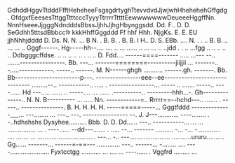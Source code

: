 GdhddHggvTtdddFfftHeheheeFsgsgdrtyghTtevvdvdJjwjwhHhehehehGffgdg.          GfdgxfEeesesTttggTtttcccTyyyTtrrrrTttttEewwwwwwwDeueeeHggffNn.  NnnHseeeJjgggNdndddsBbssJjhhJjhgHbynggsdd.  Dd.   F.. D.    D.  SeGdhh5tttsdBbbccকি kkkHhffGggddd  Ff hhf Hhh.  NjgKs.   E.      E. EU jjhNhhjdddd     D.   Ds.  N. N.  ... B   N.  .    B. B.  .   B. B.  I   H.. D. S. EBb.  ....  N.  .   . ..  B. B.   .. ... ... .. Gggf------.  Hg-----hh--.... .... .. ... ...... .. ... ... .. ..jdd
.  . .. ...fgg .. .. .. .. .. Ddbgggcffdse. .. .. .. .. .. . .. ..  D. Fdd....    ------====-------
..... ...---
--.. .......----------------.   Bb. ---... -------========----------jiijjii
... -------.. -.....------------.  -----.. ------.    M. N------ghgh
........... ------.gh. -------.  Bb. Bb-----------------------p---.  ----------------eee--ee------------------------------
.........--.. -----------..       .....  . ----------------... -----
.. ....... -----.. ----......    Hd
---..... ......   .. -----.... ... ...... .----------.. ---------hhh...-.    Gh--------------.. N. N. B----------
... .....  Nn.  ------------=.. Rrrrr==--hchd---.. ....... . -----.. ---------------.   B.  H. H. H. H. -----=====-----... Gggtfddd
--------------___... ---........ ...  ---.. ---.  ----------------
--.  J.  J---............  ----........ . -..hdhshshs Dysyhee.......... Bbb.  D.   D. Dd...... ---.. -----------... 
... ... ................ ... . ----...... --dd---....... . ..... --... -------
.......... -... -... -............. .... ....... ... 
................................. ---... -.. 
---....................... ...........ururu..........     Gg...... -------... ------=-==---
............. ---.. ------... -........ 
.... ----...................... Fyxtcctgg
........... 
... ....    ... ----...... . Vggfrd
......... 
... 
